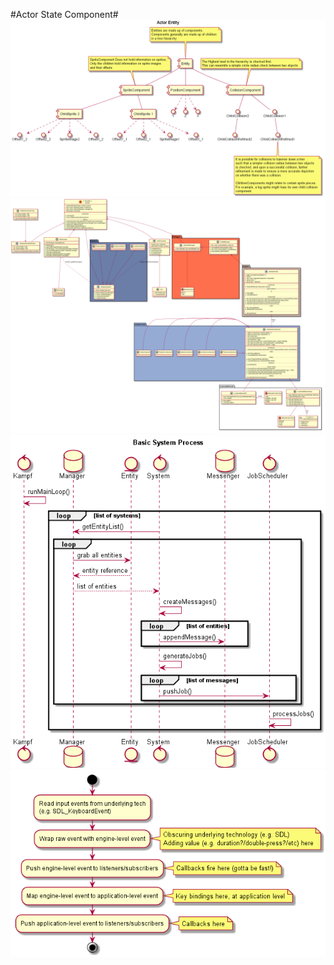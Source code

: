 #Actor State Component#
![actor_component.png](actor_component.png "actor_component.png")
![class_diagram.png](class_diagram.png "class_diagram.png")
![sequence.png](sequence.png "sequence.png")
![state.png](state.png "state.png")
